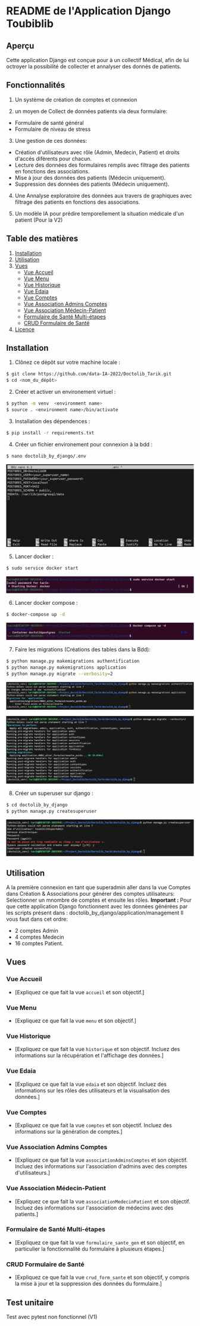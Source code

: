 # README de l'Application Django Toubiblib

## Aperçu

Cette application Django est conçue pour à un collectif Médical, afin de lui octroyer la possibilité de collecter et annalyser des donnés de patients.



## Fonctionnalités

1. Un système de création de comptes et connexion

2. un moyen de Collect de données patients via deux formulaire:
- Formulaire de santé général
- Formulaire de niveau de stress

3. Une gestion de ces données:
- Création d'utilisateurs avec rôle (Admin, Medecin, Patient) et droits d'accés diférents pour chacun.
- Lecture des données des formulaires remplis avec filtrage des patients en fonctions des associations.
- Mise à jour des données des patients (Médecin uniquement).
- Suppression des données des patients (Médecin uniquement).

4. Une Annalyse exploratoire des données aux travers de graphiques avec filtrage des patients en fonctions des associations.

5. Un modèle IA pour prédire temporellement la situation médicale d'un patient (Pour la V2)

## Table des matières

1. [Installation](#installation)
2. [Utilisation](#utilisation)
3. [Vues](#vues)
    - [Vue Accueil](#vue-accueil)
    - [Vue Menu](#vue-menu)
    - [Vue Historique](#vue-historique)
    - [Vue Edaia](#vue-edaia)
    - [Vue Comptes](#vue-comptes)
    - [Vue Association Admins Comptes](#vue-association-admins-comptes)
    - [Vue Association Médecin-Patient](#vue-association-médecin-patient)
    - [Formulaire de Santé Multi-étapes](#formulaire-de-santé-multi-étapes)
    - [CRUD Formulaire de Santé](#crud-formulaire-de-santé)
4. [Licence](#licence)

## Installation

1. Clônez ce dépôt sur votre machine locale :

```bash
$ git clone https://github.com/data-IA-2022/Doctolib_Tarik.git
$ cd <nom_du_dépôt>
```
2. Créer et activer un environement virtuel :

```bash
$ python -m venv  <environment name> 
$ source . <environment name>/bin/activate
```

3. Installation des dépendences :

```bash
$ pip install -r requirements.txt
```

4. Créer un fichier environement pour connexion à la bdd :

```bash
$ nano doctolib_by_django/.env
```
![Contenu du .env](Doctolib_images_readme/file_env.png)

5. Lancer docker :

```bash
$ sudo service docker start
```
![Run docker](Doctolib_images_readme/step1_lancer_docker.png)

6. Lancer docker compose :

```bash
$ docker-compose up -d
```
![Docker compose](Doctolib_images_readme/step2_lancer_container_postgres.png)

7. Faire les migrations (Créations des tables dans la Bdd):

```bash
$ python manage.py makemigrations authentification
$ python manage.py makemigrations application
$ python manage.py migrate --verbosity=2
```
![makemigrations](Doctolib_images_readme/step4_makemigrations.png)

![migrate](Doctolib_images_readme/step5_migrate.png)

8. Créer un superuser sur django :

```bash
$ cd doctolib_by_django
$ python manage.py createsuperuser
```
![Créer un superuser](Doctolib_images_readme/step6_createsuperuser_toubiblibSuperAdminpwd.png)


## Utilisation

A la première connexion en tant que superadmin aller dans la vue Comptes dans Création & Associations pour générer des comptes utilisateurs:
Selectionner un mnombre de comptes et ensuite les rôles.
**Important :** Pour que cette application Django fonctionnent avec les données générées par les scripts présent dans :
doctolib_by_django/application/management
Il vous faut dans cet ordre:
- 2 comptes Admin
- 4 comptes Medecin
- 16 comptes Patient.

## Vues

### Vue Accueil

- [Expliquez ce que fait la vue `accueil` et son objectif.]

### Vue Menu

- [Expliquez ce que fait la vue `menu` et son objectif.]

### Vue Historique

- [Expliquez ce que fait la vue `historique` et son objectif. Incluez des informations sur la récupération et l'affichage des données.]

### Vue Edaia

- [Expliquez ce que fait la vue `edaia` et son objectif. Incluez des informations sur les rôles des utilisateurs et la visualisation des données.]

### Vue Comptes

- [Expliquez ce que fait la vue `comptes` et son objectif. Incluez des informations sur la génération de comptes.]

### Vue Association Admins Comptes

- [Expliquez ce que fait la vue `associationAdminsComptes` et son objectif. Incluez des informations sur l'association d'admins avec des comptes d'utilisateurs.]

### Vue Association Médecin-Patient

- [Expliquez ce que fait la vue `associationMedecinPatient` et son objectif. Incluez des informations sur l'association de médecins avec des patients.]

### Formulaire de Santé Multi-étapes

- [Expliquez ce que fait la vue `formulaire_sante_gen` et son objectif, en particulier la fonctionnalité du formulaire à plusieurs étapes.]

### CRUD Formulaire de Santé

- [Expliquez ce que fait la vue `crud_form_sante` et son objectif, y compris la mise à jour et la suppression des données du formulaire.]

## Test unitaire

Test avec pytest non fonctionnel (V1)